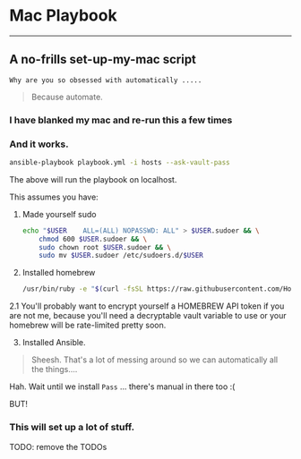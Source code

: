 # Mac Playbook
---
## A no-frills set-up-my-mac script

	Why are you so obsessed with automatically .....

> Because automate.

### I have blanked my mac and re-run this a few times
### And it works.

```bash
ansible-playbook playbook.yml -i hosts --ask-vault-pass
```

The above will run the playbook on localhost.

This assumes you have:

1. Made yourself sudo

	```bash
	echo "$USER    ALL=(ALL) NOPASSWD: ALL" > $USER.sudoer && \
		chmod 600 $USER.sudoer && \
		sudo chown root $USER.sudoer && \
		sudo mv $USER.sudoer /etc/sudoers.d/$USER
	```


2. Installed homebrew

	```bash
	/usr/bin/ruby -e "$(curl -fsSL https://raw.githubusercontent.com/Homebrew/install/master/install)"
	```

2.1
	You'll probably want to encrypt yourself a HOMEBREW API token if you are not me, because you'll need a decryptable vault variable to use or your homebrew will be rate-limited pretty soon.

3. Installed Ansible.

> Sheesh. That's a lot of messing around so we can automatically all the things....

Hah. Wait until we install `Pass` ... there's manual in there too :(

BUT!

### This will set up a lot of stuff.

TODO: remove the TODOs


